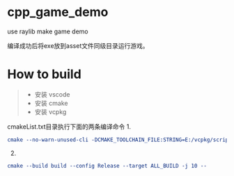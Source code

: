 # cpp_game_demo
use raylib make game demo

编译成功后将exe放到asset文件同级目录运行游戏。

# How to build
>- 安装 vscode
>- 安装 cmake 
>- 安装 vcpkg 


cmakeList.txt目录执行下面的两条编译命令
1. 
```cmake
cmake --no-warn-unused-cli -DCMAKE_TOOLCHAIN_FILE:STRING=E:/vcpkg/scripts/buildsystems/vcpkg.cmake -DVCPKG_TARGET_TRIPLET:STRING=x86-windows-static -DCMAKE_EXPORT_COMPILE_COMMANDS:BOOL=TRUE -S . -B build -G "Visual Studio 17 2022" -T host=x86 -A win32
```

2.
```cmake
cmake --build build --config Release --target ALL_BUILD -j 10 --
```
